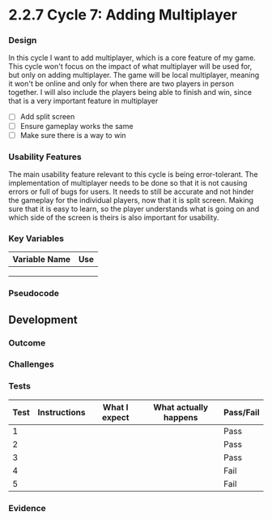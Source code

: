 # 2.2.7 Cycle 7: Adding Multiplayer

### Design

In this cycle I want to add multiplayer, which is a core feature of my game. This cycle won't focus on the impact of what multiplayer will be used for, but only on adding multiplayer. The game will be local multiplayer, meaning it won't be online and only for when there are two players in person together. I will also include the players being able to finish and win, since that is a very important feature in multiplayer

* [ ] Add split screen
* [ ] Ensure gameplay works the same
* [ ] Make sure there is a way to win

### Usability Features

The main usability feature relevant to this cycle is being error-tolerant. The implementation of multiplayer needs to be done so that it is not causing errors or full of bugs for users. It needs to still be accurate and not hinder the gameplay for the individual players, now that it is split screen. Making sure that it is easy to learn, so the player understands what is going on and which side of the screen is theirs is also important for usability.

### Key Variables

| Variable Name | Use |
| ------------- | --- |
|               |     |
|               |     |
|               |     |

### Pseudocode



## Development

### Outcome



### Challenges



### Tests

| Test | Instructions | What I expect | What actually happens | Pass/Fail |
| ---- | ------------ | ------------- | --------------------- | --------- |
| 1    |              |               |                       | Pass      |
| 2    |              |               |                       | Pass      |
| 3    |              |               |                       | Pass      |
| 4    |              |               |                       | Fail      |
| 5    |              |               |                       | Fail      |

### Evidence
